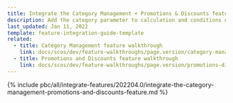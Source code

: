 ```yaml
---
title: Integrate the Category Management + Promotions & Discounts feature
description: Add the category parameter to calculation and conditions queries in the Promotions & Discounts feature.
last_updated: Jan 11, 2022
template: feature-integration-guide-template
related:
  - title: Category Management feature walkthrough
    link: docs/scos/dev/feature-walkthroughs/page.version/category-management-feature-walkthrough.html
  - title: Promotions and Discounts feature walkthrough
    link: docs/scos/dev/feature-walkthroughs/page.version/promotions-discounts-feature-walkthrough.html
---
```

{% include pbc/all/integrate-features/202204.0/integrate-the-category-management-promotions-and-discounts-feature.md %} <!-- To edit, see /_includes/pbc/all/integrate-features/202204.0/integrate-the-category-management-promotions-and-discounts-feature.md -->
